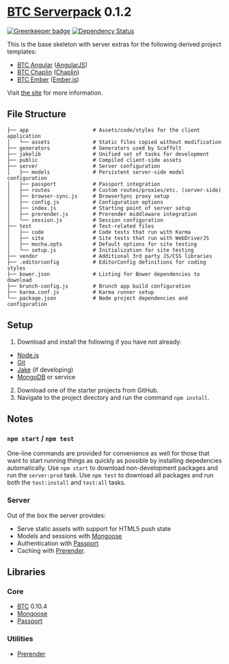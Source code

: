 # [BTC Serverpack](http://jupl.github.io/btc/) 0.1.2

[![Greenkeeper badge](https://badges.greenkeeper.io/jupl/btc-serverpack.svg)](https://greenkeeper.io/)
[![Dependency Status](https://gemnasium.com/jupl/btc-serverpack.png)](https://gemnasium.com/jupl/btc-serverpack)

This is the base skeleton with server extras for the following derived project templates:
- [BTC Angular](https://github.com/jupl/btc-angular/tree/server) ([AngularJS](http://angularjs.org/))
- [BTC Chaplin](https://github.com/jupl/btc-chaplin/tree/server) ([Chaplin](http://chaplinjs.org/))
- [BTC Ember](https://github.com/jupl/btc-ember/tree/server) ([Ember.js](http://emberjs.com/))

Visit [the site](http://jupl.github.io/btc/) for more information.


## File Structure
    ├── app                     # Assets/code/styles for the client application
    │   └── assets              # Static files copied without modification
    ├── generators              # Generators used by Scaffolt
    ├── jakelib                 # Unified set of tasks for development
    ├── public                  # Compiled client-side assets
    ├── server                  # Server configuration
    │   ├── models              # Persistent server-side model configuration
    │   ├── passport            # Passport integration
    │   ├── routes              # Custom routes/proxies/etc. (server-side)
    │   ├── browser-sync.js     # BrowserSync proxy setup
    │   ├── config.js           # Configuration options
    │   ├── index.js            # Starting point of server setup
    │   ├── prerender.js        # Prerender middleware integration
    │   └── session.js          # Session configuration
    ├── test                    # Test-related files
    │   ├── code                # Code tests that run with Karma
    │   ├── site                # Site tests that run with WebDriverJS
    │   ├── mocha.opts          # Default options for site testing
    │   └── setup.js            # Initialization for site testing
    ├── vendor                  # Additional 3rd party JS/CSS libraries
    ├── .editorconfig           # EditorConfig definitions for coding styles
    ├── bower.json              # Listing for Bower dependencies to download
    ├── brunch-config.js        # Brunch app build configuration
    ├── karma.conf.js           # Karma runner setup
    └── package.json            # Node project dependencies and configuration


## Setup
1. Download and install the following if you have not already:
  - [Node.js](http://nodejs.org/download/)
  - [Git](http://git-scm.com/downloads)
  - [Jake](https://github.com/mde/jake#installing-with-npm) (if developing)
  - [MongoDB](http://www.mongodb.org/) or service
2. Download one of the starter projects from GitHub.
3. Navigate to the project directory and run the command `npm install`.


## Notes

### `npm start` / `npm test`
One-line commands are provided for convenience as well for those that want to start running things as quickly as possible by installing depedencies automatically. Use `npm start` to download non-development packages and run the `server:prod` task. Use `npm test` to download all packages and run both the `test:install` and `test:all` tasks.

### Server
Out of the box the server provides:
- Serve static assets with support for HTML5 push state
- Models and sessions with [Mongoose](http://mongoosejs.com/)
- Authentication with [Passport](http://passportjs.org/)
- Caching with [Prerender](https://prerender.io/).


## Libraries

### Core
- [BTC](https://github.com/jupl/btc) 0.10.4
- [Mongoose](http://mongoosejs.com/)
- [Passport](http://passportjs.org/)

### Utilities
- [Prerender](https://prerender.io/)
